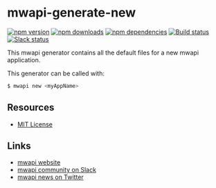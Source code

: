 # mwapi-generate-new

[![npm version](https://img.shields.io/npm/v/mwapi-generate-new.svg)](https://www.npmjs.org/package/mwapi-generate-new)
[![npm downloads](https://img.shields.io/npm/dm/mwapi-generate-new.svg)](https://www.npmjs.org/package/mwapi-generate-new)
[![npm dependencies](https://david-dm.org/mwapi/mwapi-generate-new.svg)](https://david-dm.org/mwapi/mwapi-generate-new)
[![Build status](https://travis-ci.org/mwapi/mwapi-generate-new.svg?branch=master)](https://travis-ci.org/mwapi/mwapi-generate-new)
[![Slack status](http://mwapi-slack.herokuapp.com/badge.svg)](http://slack.mwapi.io)

This mwapi generator contains all the default files for a new mwapi application.

This generator can be called with:

```bash
$ mwapi new <myAppName>
```

## Resources

- [MIT License](LICENSE.md)

## Links

- [mwapi website](http://mwapi.io/)
- [mwapi community on Slack](http://slack.mwapi.io)
- [mwapi news on Twitter](https://twitter.com/mwapijs)
